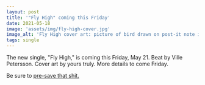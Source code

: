 ```yaml
---
layout: post
title: '"Fly High" coming this Friday'
date: 2021-05-18
image: 'assets/img/fly-high-cover.jpg'
image_alt: 'Fly High cover art: picture of bird drawn on post-it note in front of the fjords in Noraway'
tags: single 
---
```


The new single, "Fly High," is coming this Friday, May 21. Beat by Ville Petersson. Cover art by yours truly. More details to come Friday.

Be sure to [pre-save that shit.](https://distrokid.com/hyperfollow/dylanhand/fly-high)
